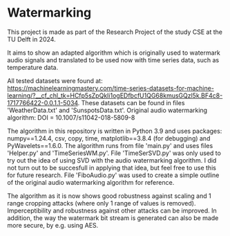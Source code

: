 # Watermarking
This project is made as part of the Research Project of the study CSE at the TU Delft in 2024.

It aims to show an adapted algorithm which is originally used to watermark audio signals and translated to be used now with time series data, such as temperature data. 

All tested datasets were found at: https://machinelearningmastery.com/time-series-datasets-for-machine-learning/?__cf_chl_tk=HCfp5sZpQkIi1ogEDfbcfU1QG68kmusGQzl5k.BF4c8-1717766422-0.0.1.1-5034. These datasets can be found in files 'WeatherData.txt' and 'SunspotsData.txt'.
Original audio watermarking algorithm: DOI = 10.1007/s11042-018-5809-8

The algorithm in this repository is written in Python 3.9 and uses packages: numpy==1.24.4, csv, copy, time, matplotlib==3.8.4 (for debugging) and PyWavelets==1.6.0.
The algorithm runs from file 'main.py' and uses files 'Helper.py' and 'TimeSeriesWM.py'. File 'TimeSerSVD.py' was only used to try out the idea of using SVD with the audio watermarking algorithm. I did not turn out to be succesfull in applying that idea, but feel free to use this for future research. File 'FiboAudio.py' was used to create a simple outline of the original audio watermarking algorithm for reference.

The algorithm as it is now shows good robustness against scaling and 1 range cropping attacks (where only 1 range of values is removed). Imperceptibility and robustness against other attacks can be improved. In addition, the way the watermark bit stream is generated can also be made more secure, by e.g. using AES.

